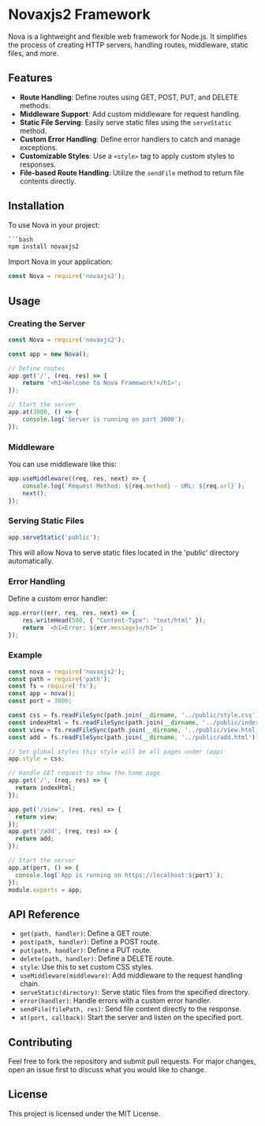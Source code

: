 
# Novaxjs2 Framework

Nova is a lightweight and flexible web framework for Node.js. It simplifies the process of creating HTTP servers, handling routes, middleware, static files, and more.

## Features

- **Route Handling**: Define routes using GET, POST, PUT, and DELETE methods.
- **Middleware Support**: Add custom middleware for request handling.
- **Static File Serving**: Easily serve static files using the `serveStatic` method.
- **Custom Error Handling**: Define error handlers to catch and manage exceptions.
- **Customizable Styles**: Use a `<style>` tag to apply custom styles to responses.
- **File-based Route Handling**: Utilize the `sendFile` method to return file contents directly.

## Installation

To use Nova in your project:
   ```bash
   ```bash
   npm install novaxjs2
   ```

 Import Nova in your application:
   ```javascript
   const Nova = require('novaxjs2');
   ```

## Usage

### Creating the Server

```javascript
const Nova = require('novaxjs2');

const app = new Nova();

// Define routes
app.get('/', (req, res) => {
    return '<h1>Welcome to Nova Framework!</h1>';
});

// Start the server
app.at(3000, () => {
    console.log('Server is running on port 3000');
});
```

### Middleware

You can use middleware like this:

```javascript
app.useMiddleware((req, res, next) => {
    console.log(`Request Method: ${req.method} - URL: ${req.url}`);
    next();
});
```

### Serving Static Files

```javascript
app.serveStatic('public');
```

This will allow Nova to serve static files located in the 'public' directory automatically.

### Error Handling

Define a custom error handler:

```javascript
app.error((err, req, res, next) => {
    res.writeHead(500, { "Content-Type": "text/html" });
    return `<h1>Error: ${err.message}</h1>`;
});
```
### Example
```javascript
const nova = require('novaxjs2');
const path = require('path');
const fs = require('fs');
const app = nova();
const port = 3000;

const css = fs.readFileSync(path.join(__dirname, '../public/style.css'));
const indexHtml = fs.readFileSync(path.join(__dirname, '../public/index.html'));
const view = fs.readFileSync(path.join(__dirname, '../public/view.html'));
const add = fs.readFileSync(path.join(__dirname, '../public/add.html'));

// Set global styles this style will be all pages under (app)
app.style = css;

// Handle GET request to show the home page
app.get('/', (req, res) => {
  return indexHtml;
});

app.get('/view', (req, res) => {
  return view;
});
app.get('/add', (req, res) => {
  return add;
});

// Start the server
app.at(port, () => {
  console.log(`App is running on https://localhost:${port}`);
});
module.exports = app;

```
## API Reference

- `get(path, handler)`: Define a GET route.
- `post(path, handler)`: Define a POST route.
- `put(path, handler)`: Define a PUT route.
- `delete(path, handler)`: Define a DELETE route.
- `style`: Use this to set custom CSS styles.
- `useMiddleware(middleware)`: Add middleware to the request handling chain.
- `serveStatic(directory)`: Serve static files from the specified directory.
- `error(handler)`: Handle errors with a custom error handler.
- `sendFile(filePath, res)`: Send file content directly to the response.
- `at(port, callback)`: Start the server and listen on the specified port.

## Contributing

Feel free to fork the repository and submit pull requests. For major changes, open an issue first to discuss what you would like to change.

## License

This project is licensed under the MIT License.
